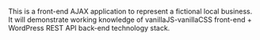This is a front-end AJAX application to represent a fictional local business. It will demonstrate working knowledge of vanillaJS-vanillaCSS front-end + WordPress REST API back-end technology stack.
